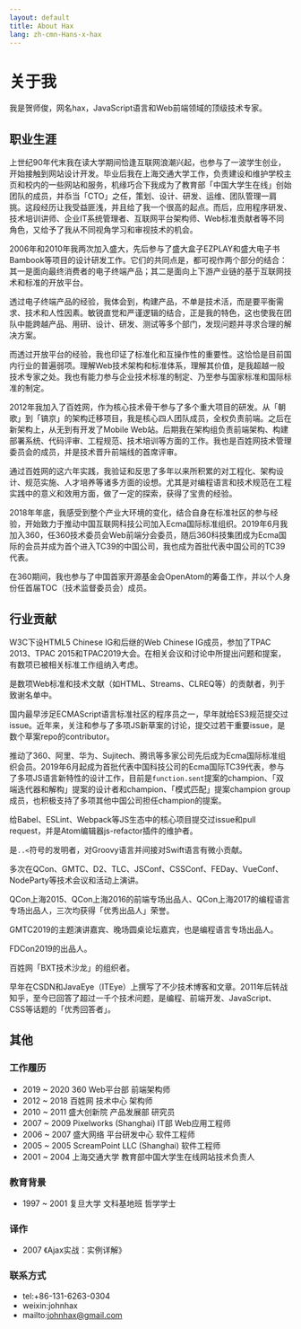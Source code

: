 ```yaml
---
layout: default
title: About Hax
lang: zh-cmn-Hans-x-hax
---
```



# 关于我

我是贺师俊，网名hax，JavaScript语言和Web前端领域的顶级技术专家。


## 职业生涯

上世纪90年代末我在读大学期间恰逢互联网浪潮兴起，也参与了一波学生创业，开始接触到网站设计开发。毕业后我在上海交通大学工作，负责建设和维护学校主页和校内的一些网站和服务，机缘巧合下我成为了教育部「中国大学生在线」创始团队的成员，并忝当「CTO」之任，策划、设计、研发、运维、团队管理一肩挑。这段经历让我受益匪浅，并且给了我一个很高的起点。而后，应用程序研发、技术培训讲师、企业IT系统管理者、互联网平台架构师、Web标准贡献者等不同角色，又给予了我从不同视角学习和审视技术的机会。

2006年和2010年我两次加入盛大，先后参与了盛大盒子EZPLAY和盛大电子书Bambook等项目的设计研发工作。它们的共同点是，都可视作两个部分的结合：其一是面向最终消费者的电子终端产品；其二是面向上下游产业链的基于互联网技术和标准的开放平台。

透过电子终端产品的经验，我体会到，构建产品，不单是技术活，而是要平衡需求、技术和人性因素。敏锐直觉和严谨逻辑的结合，正是我的特色，这也使我在团队中能跨越产品、用研、设计、研发、测试等多个部门，发现问题并寻求合理的解决方案。

而透过开放平台的经验，我也印证了标准化和互操作性的重要性。这恰恰是目前国内行业的普遍弱项。理解Web技术架构和标准体系，理解其价值，是我超越一般技术专家之处。我也有能力参与企业技术标准的制定、乃至参与国家标准和国际标准的制定。

2012年我加入了百姓网，作为核心技术骨干参与了多个重大项目的研发。从「朝歌」到「镐京」的架构迁移项目，我是核心四人团队成员，全权负责前端。之后在新架构上，从无到有开发了Mobile Web站。后期我在架构组负责前端架构、构建部署系统、代码评审、工程规范、技术培训等方面的工作。我也是百姓网技术管理委员会的成员，并是技术晋升前端线的首席评审。

通过百姓网的这六年实践，我验证和反思了多年以来所积累的对工程化、架构设计、规范实施、人才培养等诸多方面的设想。尤其是对编程语言和技术规范在工程实践中的意义和效用方面，做了一定的探索，获得了宝贵的经验。

2018年年底，我感受到整个产业大环境的变化，结合自身在标准社区的参与经验，开始致力于推动中国互联网科技公司加入Ecma国际标准组织。2019年6月我加入360，任360技术委员会Web前端分会委员，随后360科技集团成为Ecma国际的会员并成为首个进入TC39的中国公司，我也成为首批代表中国公司的TC39代表。

在360期间，我也参与了中国首家开源基金会OpenAtom的筹备工作，并以个人身份任首届TOC（技术监督委员会）成员。


## 行业贡献

W3C下设HTML5 Chinese IG和后继的Web Chinese IG成员，参加了TPAC 2013、TPAC 2015和TPAC2019大会。在相关会议和讨论中所提出问题和提案，有数项已被相关标准工作组纳入考虑。

是数项Web标准和技术文献（如HTML、Streams、CLREQ等）的贡献者，列于致谢名单中。

国内最早涉足ECMAScript语言标准社区的程序员之一，早年就给ES3规范提交过issue。近年来，关注和参与了多项JS新草案的讨论，提交过若干重要issue，是数个草案repo的contributor。

推动了360、阿里、华为、Sujitech、腾讯等多家公司先后成为Ecma国际标准组织会员。2019年6月起成为首批代表中国科技公司的Ecma国际TC39代表，参与了多项JS语言新特性的设计工作，目前是`function.sent`提案的champion、「双端迭代器和解构」提案的设计者和champion、「模式匹配」提案champion group成员，也积极支持了多项其他中国公司担任champion的提案。

给Babel、ESLint、Webpack等JS生态中的核心项目提交过issue和pull request，并是Atom编辑器js-refactor插件的维护者。

是`..<`符号的发明者，对Groovy语言并间接对Swift语言有微小贡献。

多次在QCon、GMTC、D2、TLC、JSConf、CSSConf、FEDay、VueConf、NodeParty等技术会议和活动上演讲。

QCon上海2015、QCon上海2016的前端专场出品人、QCon上海2017的编程语言专场出品人，三次均获得「优秀出品人」荣誉。

GMTC2019的主题演讲嘉宾、晚场圆桌论坛嘉宾，也是编程语言专场出品人。

FDCon2019的出品人。

百姓网「BXT技术沙龙」的组织者。

早年在CSDN和JavaEye（ITEye）上撰写了不少技术博客和文章。2011年后转战知乎，至今已回答了超过一千个技术问题，是编程、前端开发、JavaScript、CSS等话题的「优秀回答者」。


## 其他

### 工作履历
- 2019 ~ 2020 360 Web平台部 前端架构师
- 2012 ~ 2018 百姓网 技术中心 架构师
- 2010 ~ 2011 盛大创新院 产品发展部 研究员
- 2007 ~ 2009 Pixelworks (Shanghai) IT部 Web应用工程师
- 2006 ~ 2007 盛大网络 平台研发中心 软件工程师
- 2005 ~ 2005 ScreamPoint LLC (Shanghai) 软件工程师
- 2001 ~ 2004 上海交通大学 教育部中国大学生在线网站技术负责人

### 教育背景
- 1997 ~ 2001 复旦大学 文科基地班 哲学学士

### 译作
- 2007 《Ajax实战：实例详解》

### 联系方式
- tel:+86-131-6263-0304
- weixin:johnhax
- mailto:johnhax@gmail.com
